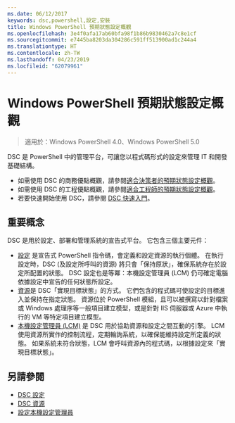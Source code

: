 ```yaml
---
ms.date: 06/12/2017
keywords: dsc,powershell,設定,安裝
title: Windows PowerShell 預期狀態設定概觀
ms.openlocfilehash: 3e4f0afa17ab60bfa98f1b86b9830462a7c8e1cf
ms.sourcegitcommit: e7445ba8203da304286c591ff513900ad1c244a4
ms.translationtype: HT
ms.contentlocale: zh-TW
ms.lasthandoff: 04/23/2019
ms.locfileid: "62079961"
---
```

# <a name="windows-powershell-desired-state-configuration-overview"></a>Windows PowerShell 預期狀態設定概觀

> 適用於：Windows PowerShell 4.0、Windows PowerShell 5.0

DSC 是 PowerShell 中的管理平台，可讓您以程式碼形式的設定來管理 IT 和開發基礎結構。

- 如需使用 DSC 的商務優點概觀，請參閱[適合決策者的預期狀態設定概觀](decisionMaker.md)。
- 如需使用 DSC 的工程優點概觀，請參閱[適合工程師的預期狀態設定概觀](DscForEngineers.md)。
- 若要快速開始使用 DSC，請參閱 [DSC 快速入門](../quickstarts/website-quickstart.md)。

## <a name="key-concepts"></a>重要概念

DSC 是用於設定、部署和管理系統的宣告式平台。 它包含三個主要元件：

- [設定](../configurations/configurations.md) 是宣告式 PowerShell 指令碼，會定義和設定資源的執行個體。
    在執行設定時，DSC (及設定所呼叫的資源) 將只會「保持原狀」，確保系統存在於設定所配置的狀態。
    DSC 設定也是等冪：本機設定管理員 (LCM) 仍可確定電腦依據設定中宣告的任何狀態所設定。
- [資源](../resources/resources.md)是 DSC「實現目標狀態」的方式。 它們包含的程式碼可使設定的目標進入並保持在指定狀態。
    資源位於 PowerShell 模組，且可以被撰寫以針對檔案或 Windows 處理序等一般項目建立模型，或是針對 IIS 伺服器或 Azure 中執行的 VM 等特定項目建立模型。
- [本機設定管理員 (LCM)](../managing-nodes/metaConfig.md) 是 DSC 用於協助資源和設定之間互動的引擎。
    LCM 使用資源所實作的控制流程，定期輪詢系統，以確保能維持設定所定義的狀態。
    如果系統未符合狀態，LCM 會呼叫資源內的程式碼，以根據設定來「實現目標狀態」。

## <a name="see-also"></a>另請參閱

- [DSC 設定](../configurations/configurations.md)
- [DSC 資源](../resources/resources.md)
- [設定本機設定管理員](../managing-nodes/metaConfig.md)

